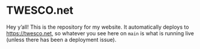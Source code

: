 # TWESCO.net

Hey y’all!  This is the repository for my website.  It automatically deploys to https://twesco.net, so whatever you see here on `main` is what is running live (unless there has been a deployment issue).
